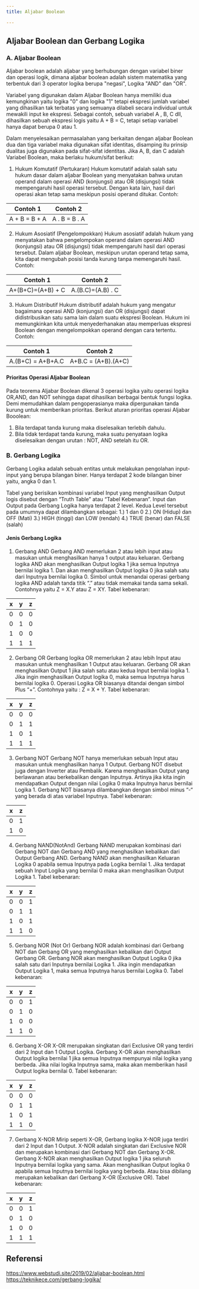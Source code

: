 ```yaml
---
title: Aljabar Boolean

---
```


## Aljabar Boolean dan Gerbang Logika 
### A. Aljabar Boolean 
Aljabar boolean adalah aljabar yang berhubungan dengan variabel biner dan operasi logik, dimana aljabar boolean adalah sistem matematika yang terbentuk dari 3 operator logika berupa "negasi", Logika "AND" dan "OR".

Variabel yang digunakan dalam Aljabar Boolean hanya memiliki dua kemungkinan yaitu logika "0" dan logika "1" tetapi ekspresi jumlah variabel yang dihasilkan tak terbatas yang semuanya dilabeli secara individual untuk mewakili input ke ekspresi. Sebagai contoh, sebuah variabel A , B, C dll, dihasilkan sebuah ekspresi logis yaitu A + B = C, tetapi setiap variabel hanya dapat berupa 0 atau  1.

Dalam menyelesaikan permasalahan yang berkaitan dengan aljabar Boolean dua dan tiga variabel maka digunakan sifat identitas, disamping itu prinsip dualitas juga digunakan pada sifat-sifat identitas. Jika A, B, dan C adalah Variabel Boolean, maka berlaku hukum/sifat berikut: 
1. Hukum Komutatif (Pertukaran)
Hukum komutatif adalah salah satu hukum dasar dalam aljabar Boolean yang menyatakan bahwa urutan operand dalam operasi AND (konjungsi) atau OR (disjungsi) tidak mempengaruhi hasil operasi tersebut. Dengan kata lain, hasil dari operasi akan tetap sama meskipun posisi operand ditukar.
Contoh: 

| Contoh 1     | Contoh 2     | 
| --------     | --------     |
|A + B = B + A | A . B = B . A|
2. Hukum Asosiatif (Pengelompokkan)
Hukum asosiatif adalah hukum yang menyatakan bahwa pengelompokan operand dalam operasi AND (konjungsi) atau OR (disjungsi) tidak mempengaruhi hasil dari operasi tersebut. Dalam aljabar Boolean, meskipun urutan operand tetap sama, kita dapat mengubah posisi tanda kurung tanpa memengaruhi hasil.
Contoh: 

| Contoh 1         |    Contoh 2      | 
| --------         | --------         |
|A+(B+C)=(A+B) + C | A.(B.C)=(A.B) . C|
3. Hukum Distributif
Hukum distributif adalah hukum yang mengatur bagaimana operasi AND (konjungsi) dan OR (disjungsi) dapat didistribusikan satu sama lain dalam suatu ekspresi Boolean. Hukum ini memungkinkan kita untuk menyederhanakan atau memperluas ekspresi Boolean dengan mengelompokkan operand dengan cara tertentu.
Contoh: 

| Contoh 1         |    Contoh 2       | 
| --------         | --------          |
|A.(B+C) = A+B+A.C |A+B.C = (A+B).(A+C)|

#### Prioritas Operasi Aljabar Boolean
Pada teorema Aljabar Boolean dikenal 3 operasi logika yaitu operasi logika OR,AND, dan NOT sehingga dapat dihasilkan berbagai bentuk fungsi logika. Demi memudahkan dalam pengoperasianya maka dipergunakan tanda kurung untuk memberikan prioritas. 
Berikut aturan prioritas operasi Aljabar Booolean: 
1. Bila terdapat tanda kurung maka diselesaikan terlebih dahulu.
2. Bila tidak terdapat tanda kurung, maka suatu penyataan logika diselesaikan dengan urutan : NOT, AND setelah itu OR.

### B. Gerbang Logika
Gerbang Logika adalah sebuah entitas untuk melakukan pengolahan input-input yang berupa bilangan biner. Hanya terdapat 2 kode bilangan biner yaitu, angka 0 dan 1. 

Tabel yang berisikan kombinasi variabel Input yang menghasilkan Output logis disebut dengan “Truth Table” atau “Tabel Kebenaran”.
Input dan Output pada Gerbang Logika hanya terdapat 2 level. Kedua Level tersebut pada umumnya dapat dilambangkan sebagai:
1.) 1 dan 0
2.) ON (Hidup) dan OFF (Mati)
3.) HIGH (tinggi) dan LOW (rendah)
4.) TRUE (benar) dan FALSE (salah)

#### Jenis Gerbang Logika
1. Gerbang AND 
Gerbang AND memerlukan 2 atau lebih input atau masukan untuk menghasilkan hanya 1 output atau keluaran. Gerbang logika AND akan menghasilkan Output logika 1 jika semua Inputnya bernilai logika 1. 
Dan akan menghasilkan Output logika 0 jika salah satu dari Inputnya bernilai logika 0. Simbol untuk menandai operasi gerbang logika AND adalah tanda titik “.” atau tidak memakai tanda sama sekali. Contohnya yaitu Z = X.Y atau Z = XY.
Tabel kebenaran: 

| x        | y        | z        |
| -------- | -------- | -------- |
| 0        | 0        | 0        |
| 0        | 1        | 0        |
| 1        | 0        | 0        |
| 1        | 1        | 1        |
2. Gerbang OR
Gerbang logika OR memerlukan 2 atau lebih Input atau masukan untuk menghasilkan 1 Output atau keluaran. Gerbang OR akan menghasilkan Output 1 jika salah satu atau kedua Input bernilai logika 1.
Jika ingin menghasilkan Output logika 0, maka semua Inputnya harus bernilai logika 0. Operasi Logika OR biasanya ditandai dengan simbol Plus “+”. Contohnya yaitu : Z = X + Y.
Tabel kebenaran: 

| x        | y        | z        |
| -------- | -------- | -------- |
| 0        | 0        | 0        |
| 0        | 1        | 1        |
| 1        | 0        | 1        |
| 1        | 1        | 1        |
3. Gerbang NOT 
Gerbang NOT hanya memerlukan sebuah Input atau masukan untuk menghasilkan hanya 1 Output. Gerbang NOT disebut juga dengan Inverter atau Pembalik. Karena menghasilkan Output yang berlawanan atau berkebalikan dengan Inputnya.
Artinya jika kita ingin mendapatkan Output dengan nilai Logika 0 maka Inputnya harus bernilai Logika 1. Gerbang NOT biasanya dilambangkan dengan simbol minus “-“ yang berada di atas variabel Inputnya.
Tabel kebenaran:

| x        | z        | 
| -------- | -------- | 
| 0        | 1        | 
| 1        | 0        | 
4. Gerbang NAND(NotAnd)
Gerbang NAND merupakan kombinasi dari Gerbang NOT dan Gerbang AND yang menghasilkan kebalikan dari Output Gerbang AND.
Gerbang NAND akan menghasilkan Keluaran Logika 0 apabila semua Inputnya pada Logika bernilai 1. Jika terdapat sebuah Input Logika yang bernilai 0 maka akan menghasilkan Output Logika 1.
Tabel kebenaran: 

| x        | y        | z        |
| -------- | -------- | -------- |
| 0        | 0        | 1        |
| 0        | 1        | 1        |
| 1        | 0        | 1        |
| 1        | 1        | 0        |
5. Gerbang NOR (Not Or)
Gerbang NOR adalah kombinasi dari Gerbang NOT dan Gerbang OR yang menghasilkan kebalikan dari Output Gerbang OR.
Gerbang NOR akan menghasilkan Output Logika 0 jika salah satu dari Inputnya bernilai Logika 1. Jika ingin mendapatkan Output Logika 1, maka semua Inputnya harus bernilai Logika 0.
Tabel kebenaran: 

| x        | y        | z        |
| -------- | -------- | -------- |
| 0        | 0        | 1        |
| 0        | 1        | 0        |
| 1        | 0        | 0        |
| 1        | 1        | 0        |
6. Gerbang X-OR
X-OR merupakan singkatan dari Exclusive OR yang terdiri dari 2 Input dan 1 Output Logika. Gerbang X-OR akan menghasilkan Output logika bernilai 1 jika semua Inputnya mempunyai nilai logika yang berbeda.
Jika nilai logika Inputnya sama, maka akan memberikan hasil Output logika bernilai 0.
Tabel kebenaran: 

| x        | y        | z        |
| -------- | -------- | -------- |
| 0        | 0        | 0        |
| 0        | 1        | 1        |
| 1        | 0        | 1        |
| 1        | 1        | 0        |
7. Gerbang X-NOR
Mirip seperti X-OR, Gerbang logika X-NOR juga terdiri dari 2 Input dan 1 Output. X-NOR adalah singkatan dari Exclusive NOR dan merupakan kombinasi dari Gerbang NOT dan Gerbang X-OR.
Gerbang X-NOR akan menghasilkan Output logika 1 jika seluruh Inputnya bernilai logika yang sama. Akan menghasilkan Output logika 0 apabila semua Inputnya bernilai logika yang berbeda. Atau bisa dibilang merupakan kebalikan dari Gerbang X-OR (Exclusive OR).
Tabel kebenaran: 

| x        | y        | z        |
| -------- | -------- | -------- |
| 0        | 0        | 1        |
| 0        | 1        | 0        |
| 1        | 0        | 0        |
| 1        | 1        | 1        |

## Referensi
https://www.webstudi.site/2019/02/aljabar-boolean.html
https://teknikece.com/gerbang-logika/




